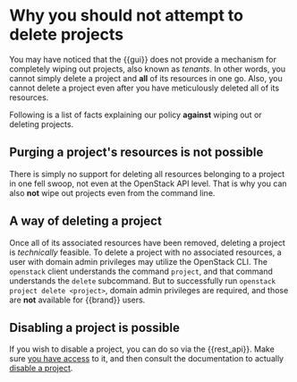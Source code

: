 # Why you should not attempt to delete projects

You may have noticed that the {{gui}} does not provide a mechanism
for completely wiping out projects, also known as *tenants*. In other
words, you cannot simply delete a project and **all** of its resources
in one go. Also, you cannot delete a project even after you have
meticulously deleted all of its resources.

Following is a list of facts explaining our policy **against** wiping
out or deleting projects.

## Purging a project's resources is not possible

There is simply no support for deleting all resources belonging to
a project in one fell swoop, not even at the OpenStack API level.
That is why you can also **not** wipe out projects even from the
command line.

## A way of deleting a project

Once all of its associated resources have been removed, deleting
a project is *technically* feasible. To delete a project with no
associated resources, a user with domain admin privileges may
utilize the OpenStack CLI. The `openstack` client understands the
command `project`, and that command understands the `delete`
subcommand. But to successfully run
`openstack project delete <project>`, domain admin privileges are
required, and those are **not** available for {{brand}} users.

## Disabling a project is possible

If you wish to disable a project, you can do so via the {{rest_api}}.
Make sure
[you have access](/howto/getting-started/accessing-cc-rest-api)
to it, and then consult the documentation to actually
[disable a project](https://apidoc.cleura.cloud/#api-AccessControl_Openstack-OSEditOpenstackProject).
